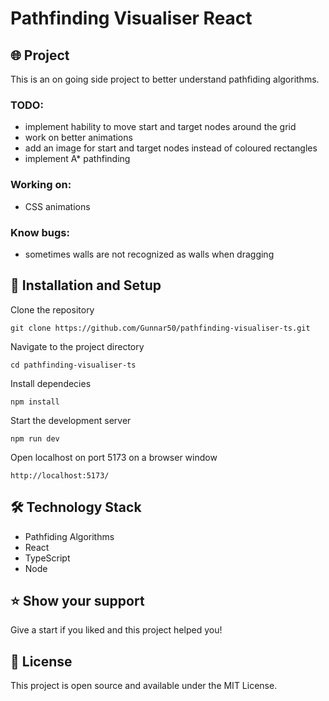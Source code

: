 # Pathfinding Visualiser React

## 🌐 Project

This is an on going side project to better understand pathfiding algorithms.

### TODO:

- implement hability to move start and target nodes around the grid
- work on better animations
- add an image for start and target nodes instead of coloured rectangles
- implement A\* pathfinding

### Working on:

- CSS animations

### Know bugs:

- sometimes walls are not recognized as walls when dragging

## 🔧 Installation and Setup

Clone the repository

```
git clone https://github.com/Gunnar50/pathfinding-visualiser-ts.git
```

Navigate to the project directory

```
cd pathfinding-visualiser-ts
```

Install dependecies

```
npm install
```

Start the development server

```
npm run dev
```

Open localhost on port 5173 on a browser window
```
http://localhost:5173/
```

## 🛠️ Technology Stack

- Pathfiding Algorithms
- React
- TypeScript
- Node

## ⭐️ Show your support

Give a start if you liked and this project helped you!

## 📝 License

This project is open source and available under the MIT License.
